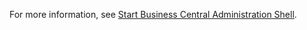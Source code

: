 For more information, see [Start Business Central Administration Shell](../../administration/administration-shell).